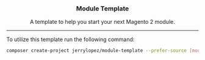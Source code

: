<h3 align="center">Module Template</h3>

<p align="center">A template to help you start your next Magento 2 module.</p>

<hr />

To utilize this template run the following command:

```bash
composer create-project jerrylopez/module-template --prefer-source [module-name]
```